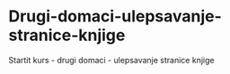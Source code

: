 # Drugi-domaci-ulepsavanje-stranice-knjige
Startit kurs - drugi domaci - ulepsavanje stranice knjige
